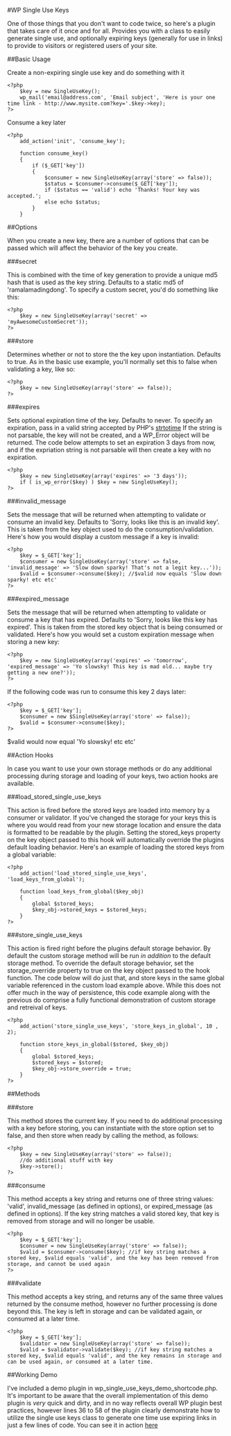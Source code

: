 #WP Single Use Keys

One of those things that you don't want to code twice, so here's a plugin that takes care of it once and for all. Provides you with a class to easily generate
single use, and optionally expiring keys (generally for use in links) to provide to visitors or registered users of your site.

##Basic Usage

Create a non-expiring single use key and do something with it

    <?php
        $key = new SingleUseKey();
        wp_mail('email@address.com', 'Email subject', 'Here is your one time link - http://www.mysite.com?key='.$key->key);
    ?>
    
Consume a key later

    <?php
        add_action('init', 'consume_key');
        
        function consume_key()
        {
            if ($_GET['key'])
            {
                $consumer = new SingleUseKey(array('store' => false));
                $status = $consumer->consume($_GET['key']);
                if ($status == 'valid') echo 'Thanks! Your key was accepted.';
                else echo $status;
            }
        }
        
##Options

When you create a new key, there are a number of options that can be passed which will affect the behavior of the key you create.

###secret

This is combined with the time of key generation to provide a unique md5 hash that is used as the key string. Defaults to a static md5 of 'ramalamadingdong'. To specify a custom secret, you'd do something like
this:

    <?php
        $key = new SingleUseKey(array('secret' => 'myAwesomeCustomSecret'));
    ?>
    
###store

Determines whether or not to store the the key upon instantiation. Defaults to true. As in the basic use example, you'll normally set this to false when validating
a key, like so:

    <?php
        $key = new SingleUseKey(array('store' => false));
    ?>

###expires

Sets optional expiration time of the key. Defaults to never. To specify an expiration, pass in a valid string accepted by PHP's [strtotime](http://php.net/manual/en/function.strtotime.php)
If the string is not parsable, the key will not be created, and a WP_Error object will be returned. The code below attempts to set an expiration 3 days from now, and
if the expriation string is not parsable will then create a key with no expiration.

    <?php
        $key = new SingleUseKey(array('expires' => '3 days'));
        if ( is_wp_error($key) ) $key = new SingleUseKey();
    ?>
    
###invalid_message

Sets the message that will be returned when attempting to validate or consume an invalid key. Defaults to 'Sorry, looks like this is an invalid key'. This is taken from the key object used to do the consumption/validation. Here's
how you would display a custom message if a key is invalid:

    <?php
        $key = $_GET['key'];
        $consumer = new SingleUseKey(array('store' => false, 'invalid_message' => 'Slow down sparky! That's not a legit key...'));
        $valid = $consumer->consume($key); //$valid now equals 'Slow down sparky! etc etc'
    ?>
    
###expired_message

Sets the message that will be returned when attempting to validate or consume a key that has expired. Defaults to 'Sorry, looks like this key has expired'. This is taken from the stored key object that is being consumed or validated. Here's
how you would set a custom expiration message when storing a new key:

    <?php
        $key = new SingleUseKey(array('expires' => 'tomorrow', 'expired_message' => 'Yo slowsky! This key is mad old... maybe try getting a new one?'));
    ?>
    
If the following code was run to consume this key 2 days later:

    <?php
        $key = $_GET['key'];
        $consumer = new $SingleUseKey(array('store' => false));
        $valid = $consumer->consume($key);
    ?>
    
$valid would now equal 'Yo slowsky! etc etc'

##Action Hooks

In case you want to use your own storage methods or do any additional processing during storage and loading of your keys, two action hooks are available.

###load_stored_single_use_keys

This action is fired before the stored keys are loaded into memory by a consumer or validator. If you've changed the storage for your keys this is where you would read from your new storage location and ensure the data is formatted to be readable
by the plugin. Setting the stored_keys property on the key object passed to this hook will automatically override the plugins default loading behavior.
Here's an example of loading the stored keys from a global variable:

    <?php
        add_action('load_stored_single_use_keys', 'load_keys_from_global');
        
        function load_keys_from_global($key_obj)
        {
            global $stored_keys;
            $key_obj->stored_keys = $stored_keys;
        }
    ?>
    
###store_single_use_keys

This action is fired right before the plugins default storage behavior. By default the custom storage method will be run *in addition* to the default storage method. To override the default storage behavior, set the storage_override property to true
on the key object passed to the hook function. The code below will do just that, and store keys in the same global variable referenced in the custom load example above. While this does not offer much in the way of persistence,
this code example along with the previous do comprise a fully functional demonstration of custom storage and retreival of keys.

    <?php
        add_action('store_single_use_keys', 'store_keys_in_global', 10 , 2);
        
        function store_keys_in_global($stored, $key_obj)
        {
            global $stored_keys;
            $stored_keys = $stored;
            $key_obj->store_override = true;
        }
    ?>
    
##Methods

###store

This method stores the current key. If you need to do additional processing with a key before storing, you can instantiate with the store option set to false, and then store when ready by calling the method, as follows:

    <?php
        $key = new SingleUseKey(array('store' => false));
        //do additional stuff with key
        $key->store();
    ?>

###consume

This method accepts a key string and returns one of three string values: 'valid', invalid_message (as defined in options), or expired_message (as defined in options). If the key string matches a valid stored key, that key is removed
from storage and will no longer be usable.

    <?php
        $key = $_GET['key'];
        $consumer = new SingleUseKey(array('store' => false));
        $valid = $consumer->consume($key); //if key string matches a stored key, $valid equals 'valid', and the key has been removed from storage, and cannot be used again
    ?>

###validate

This method accepts a key string, and returns any of the same three values returned by the consume method, however no further processing is done beyond this. The key is left in storage and can be validated again, or consumed at a later time.

    <?php
        $key = $_GET['key'];
        $validator = new SingleUseKey(array('store' => false));
        $valid = $validator->validate($key); //if key string matches a stored key, $valid equals 'valid', and the key remains in storage and can be used again, or consumed at a later time.
        
##Working Demo

I've included a demo plugin in wp_single_use_keys_demo_shortcode.php. It's important to be aware that the overall implementation of this demo plugin is *very* quick and dirty, and in no way reflects overall WP plugin best practices, however
lines 36 to 58 of the plugin clearly demonstrate how to utilize the single use keys class to generate one time use expiring links in just a few lines of code. You can see it in action [here](http://brianzeligson.com/single_use_keys/)